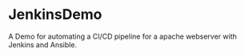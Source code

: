 # JenkinsDemo
A Demo for automating a CI/CD pipeline for a apache webserver with Jenkins and Ansible.
